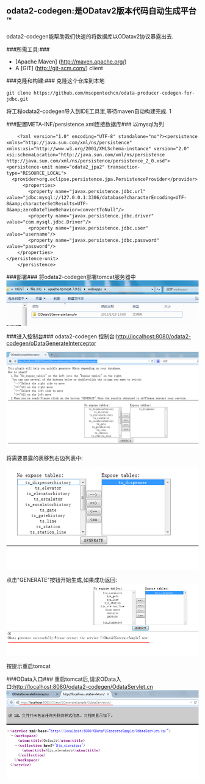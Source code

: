 
odata2-codegen:是ODatav2版本代码自动生成平台™
---------------------------------------------------------

odata2-codegen能帮助我们快速的将数据库以ODatav2协议暴露出去.

###所需工具:###
* [Apache Maven] (http://maven.apache.org/)
* A [GIT] (http://git-scm.com/) client

###克隆和构建:###
克隆这个仓库到本地

    git clone https://github.com/msopentechcn/odata-producer-codegen-for-jdbc.git

将工程odata2-codegen导入到IDE工具里,等待maven自动构建完成.
1[](/img/maven.png)

###配置META-INF/persistence.xml连接数据库###
以mysql为列

        <?xml version="1.0" encoding="UTF-8" standalone="no"?><persistence xmlns="http://java.sun.com/xml/ns/persistence"                  xmlns:xsi="http://www.w3.org/2001/XMLSchema-instance" version="2.0"                                xsi:schemaLocation="http://java.sun.com/xml/ns/persistence http://java.sun.com/xml/ns/persistence/persistence_2_0.xsd">
	<persistence-unit name="odata2_jpa2" transaction-type="RESOURCE_LOCAL">
	  <provider>org.eclipse.persistence.jpa.PersistenceProvider</provider>
          <properties>  
            <property name="javax.persistence.jdbc.url" value="jdbc:mysql://127.0.0.1:3306/database?characterEncoding=UTF-8&amp;characterSetResults=UTF-8&amp;zeroDateTimeBehavior=convertToNull"/>  
            <property name="javax.persistence.jdbc.driver" value="com.mysql.jdbc.Driver"/>  
            <property name="javax.persistence.jdbc.user" value="username"/>  
            <property name="javax.persistence.jdbc.password" value="password"/>  
        </properties> 	
	</persistence-unit>
        </persistence>


###部署###
将odata2-codegen部署tomcat服务器中
![](/img/deploy.png)

###进入控制台###
odata2-codegen 控制台:[http://localhost:8080/odata2-codegen/oDataGenerateInterceptor](http://localhost:8080/odata2-codegen/oDataGenerateInterceptor)

![](/img/interceptor.png)

将需要暴露的表移到右边列表中:

![](/img/right-table.png)

点击"GENERATE"按钮开始生成,如果成功返回:
![](/img/status-ok.png)

按提示重启tomcat

###OData入口###
重启tomcat后,请求OData入口:[http://localhost:8080/odata2-codegen/OdataServlet.cn](http://localhost:8080/odata2-codegen/OdataServlet.cn)
![](/img/odata-servlet.png)




